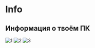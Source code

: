 # Info
## Информация о твоём ПК
![1](https://user-images.githubusercontent.com/55539639/143020010-58ef68ba-49e9-4fc1-9472-f41a712d818d.jpg)
![2](https://user-images.githubusercontent.com/55539639/143020012-78b2601b-f4ff-45d2-a67c-ecd627a60c67.jpg)
![3](https://user-images.githubusercontent.com/55539639/143020014-ce4c93b6-0f23-465b-a807-8a4191fc3a14.jpg)
